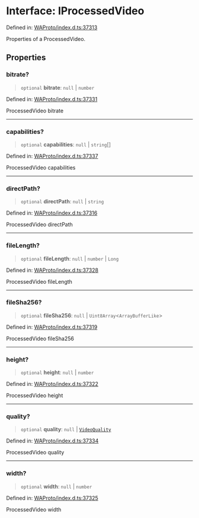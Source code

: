 # Interface: IProcessedVideo

Defined in: [WAProto/index.d.ts:37313](https://github.com/Fokusdotid/Baileys/blob/4cdf75fe48f9b13e8084d341633612ce49e934bd/WAProto/index.d.ts#L37313)

Properties of a ProcessedVideo.

## Properties

### bitrate?

> `optional` **bitrate**: `null` \| `number`

Defined in: [WAProto/index.d.ts:37331](https://github.com/Fokusdotid/Baileys/blob/4cdf75fe48f9b13e8084d341633612ce49e934bd/WAProto/index.d.ts#L37331)

ProcessedVideo bitrate

***

### capabilities?

> `optional` **capabilities**: `null` \| `string`[]

Defined in: [WAProto/index.d.ts:37337](https://github.com/Fokusdotid/Baileys/blob/4cdf75fe48f9b13e8084d341633612ce49e934bd/WAProto/index.d.ts#L37337)

ProcessedVideo capabilities

***

### directPath?

> `optional` **directPath**: `null` \| `string`

Defined in: [WAProto/index.d.ts:37316](https://github.com/Fokusdotid/Baileys/blob/4cdf75fe48f9b13e8084d341633612ce49e934bd/WAProto/index.d.ts#L37316)

ProcessedVideo directPath

***

### fileLength?

> `optional` **fileLength**: `null` \| `number` \| `Long`

Defined in: [WAProto/index.d.ts:37328](https://github.com/Fokusdotid/Baileys/blob/4cdf75fe48f9b13e8084d341633612ce49e934bd/WAProto/index.d.ts#L37328)

ProcessedVideo fileLength

***

### fileSha256?

> `optional` **fileSha256**: `null` \| `Uint8Array`\<`ArrayBufferLike`\>

Defined in: [WAProto/index.d.ts:37319](https://github.com/Fokusdotid/Baileys/blob/4cdf75fe48f9b13e8084d341633612ce49e934bd/WAProto/index.d.ts#L37319)

ProcessedVideo fileSha256

***

### height?

> `optional` **height**: `null` \| `number`

Defined in: [WAProto/index.d.ts:37322](https://github.com/Fokusdotid/Baileys/blob/4cdf75fe48f9b13e8084d341633612ce49e934bd/WAProto/index.d.ts#L37322)

ProcessedVideo height

***

### quality?

> `optional` **quality**: `null` \| [`VideoQuality`](../namespaces/ProcessedVideo/enumerations/VideoQuality.md)

Defined in: [WAProto/index.d.ts:37334](https://github.com/Fokusdotid/Baileys/blob/4cdf75fe48f9b13e8084d341633612ce49e934bd/WAProto/index.d.ts#L37334)

ProcessedVideo quality

***

### width?

> `optional` **width**: `null` \| `number`

Defined in: [WAProto/index.d.ts:37325](https://github.com/Fokusdotid/Baileys/blob/4cdf75fe48f9b13e8084d341633612ce49e934bd/WAProto/index.d.ts#L37325)

ProcessedVideo width
